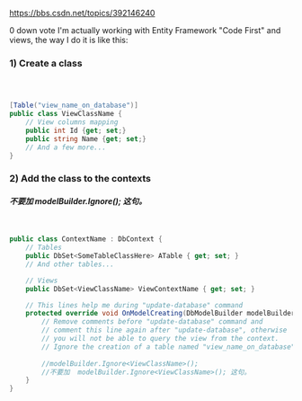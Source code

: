 

https://bbs.csdn.net/topics/392146240

0		down vote
I'm actually working with Entity Framework "Code First" and views, the way I do it is like this:


###  1) Create a class

```csharp



[Table("view_name_on_database")]
public class ViewClassName {
    // View columns mapping
    public int Id {get; set;}
    public string Name {get; set;}
    // And a few more...
}
```

 

###  2) Add the class to the contexts

##### 不要加  modelBuilder.Ignore<ViewClassName>(); 这句。

```csharp


public class ContextName : DbContext {
    // Tables
    public DbSet<SomeTableClassHere> ATable { get; set; }
    // And other tables...

    // Views
    public DbSet<ViewClassName> ViewContextName { get; set; }

    // This lines help me during "update-database" command
    protected override void OnModelCreating(DbModelBuilder modelBuilder) {
        // Remove comments before "update-database" command and 
        // comment this line again after "update-database", otherwise 
        // you will not be able to query the view from the context.
        // Ignore the creation of a table named "view_name_on_database"
        
        //modelBuilder.Ignore<ViewClassName>();
        //不要加  modelBuilder.Ignore<ViewClassName>(); 这句。 
    }
}

```

